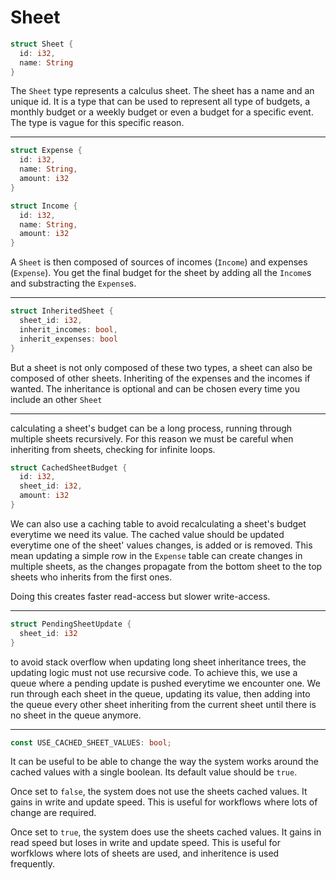 # Sheet

```rs
struct Sheet {
  id: i32,
  name: String
}
```

The `Sheet` type represents a calculus sheet. The sheet has a name and an unique id. It is a type that can be used to represent all type of budgets, a monthly budget or a weekly budget or even a budget for a specific event. The type is vague for this specific reason.

___

```rs
struct Expense {
  id: i32,
  name: String,
  amount: i32
}

struct Income {
  id: i32,
  name: String,
  amount: i32
}
```

A `Sheet` is then composed of sources of incomes (`Income`) and expenses (`Expense`). You get the final budget for the sheet by adding all the `Income`s and substracting the `Expense`s.

___

```rs
struct InheritedSheet {
  sheet_id: i32,
  inherit_incomes: bool,
  inherit_expenses: bool
}
```

But a sheet is not only composed of these two types, a sheet can also be composed of other sheets. Inheriting of the expenses and the incomes if wanted. The inheritance is optional and can be chosen every time you include an other `Sheet`

___

calculating a sheet's budget can be a long process, running through multiple sheets recursively. For this reason we must be careful when inheriting from sheets, checking for infinite loops.

```rs
struct CachedSheetBudget {
  id: i32,
  sheet_id: i32,
  amount: i32
}
```

We can also use a caching table to avoid recalculating a sheet's budget everytime we need its value. The cached value should be updated everytime one of the sheet' values changes, is added or is removed. This mean updating a simple row in the `Expense` table can create changes in multiple sheets, as the changes propagate from the bottom sheet to the top sheets who inherits from the first ones.

Doing this creates faster read-access but slower write-access.

___

```rs
struct PendingSheetUpdate {
  sheet_id: i32
}
```

to avoid stack overflow when updating long sheet inheritance trees, the updating logic must not use recursive code. To achieve this, we use a queue where a pending update is pushed everytime we encounter one. We run through each sheet in the queue, updating its value, then adding into the queue every other sheet inheriting from the current sheet until there is no sheet in the queue anymore.

___

```rs
const USE_CACHED_SHEET_VALUES: bool;
```

It can be useful to be able to change the way the system works around the cached values with a single boolean. Its default value should be `true`.

Once set to `false`, the system does not use the sheets cached values. It gains in write and update speed. This is useful for workflows where lots of change are required.

Once set to `true`, the system does use the sheets cached values. It gains in read speed but loses in write and update speed. This is useful for worfklows where lots of sheets are used, and inheritence is used frequently.
